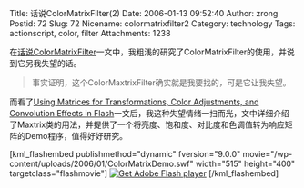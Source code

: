 Title: 话说ColorMatrixFilter(2)
Date: 2006-01-13 09:52:40
Author: zrong
Postid: 72
Slug: 72
Nicename: colormatrixfilter2
Category: technology
Tags: actionscript, color, filter
Attachments: 1238

在[话说ColorMatrixFilter](http://www.zengrong.net/post/66.htm)一文中，我粗浅的研究了ColorMatrixFilter的使用，并说到它另我失望的话。

> 事实证明，这个ColorMaxtrixFilter确实就是我要找的，可是它让我失望。

而看了[Using Matrices for Transformations, Color Adjustments, and Convolution Effects in Flash](http://www.macromedia.com/devnet/flash/articles/matrix_transformations_04.html)一文后，我这种失望情绪一扫而光，文中详细介绍了Maxtrix类的用法，并提供了一个将亮度、饱和度、对比度和色调值转为响应矩阵的Demo程序，值得好好研究。

[kml_flashembed publishmethod="dynamic" fversion="9.0.0" movie="/wp-content/uploads/2006/01/ColorMatrixDemo.swf" width="515" height="400" targetclass="flashmovie"]
[![Get Adobe Flash player](http://www.adobe.com/images/shared/download_buttons/get_flash_player.gif)](http://adobe.com/go/getflashplayer)
[/kml_flashembed]


